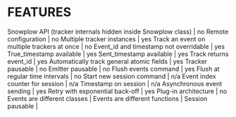 # FEATURES
Snowplow API (tracker internals hidden inside Snowplow class)	| no
Remote configuration	| no
Multiple tracker instances	| yes
Track an event on multiple trackers at once	| no
Event_id and timestamp not overridable	| yes
True_timestamp available	| yes
Sent_timestamp available	| yes
Track returns event_id	| yes
Automatically track general atomic fields	| yes
Tracker pausable	| no
Emitter pausable	| no
Flush events command	| yes
Flush at regular time intervals |	no
Start new session command	| n/a
Event index counter for session	| n/a
Timestamp on session	| n/a
Asynchronous event sending	| yes
Retry with exponential back-off	| yes
Plug-in architecture	| no
Events are different classes	| 
Events are different functions	| 
Session pausable	| 
